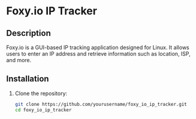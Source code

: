 # Foxy.io IP Tracker

## Description

Foxy.io is a GUI-based IP tracking application designed for Linux. It allows users to enter an IP address and retrieve information such as location, ISP, and more.

## Installation

1. Clone the repository:
   ```bash
   git clone https://github.com/yourusername/foxy_io_ip_tracker.git
   cd foxy_io_ip_tracker

